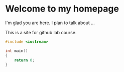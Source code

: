 # Welcome to my homepage

I'm glad you are here. I plan to talk about ...

This is a site for github lab course.

```C++
#include <iostream>

int main()
{
    return 0;
}
```

